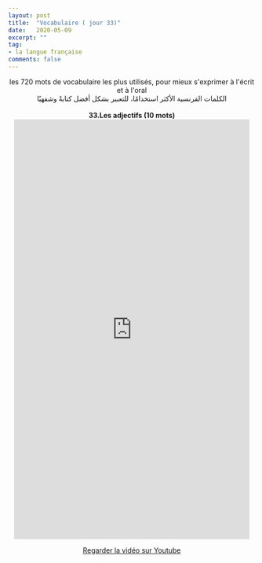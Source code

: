 ```yaml
---
layout: post
title:  "Vocabulaire ( jour 33)"
date:   2020-05-09
excerpt: ""
tag:
- la langue française
comments: false
---
```

 <center>     les 720 mots de vocabulaire les plus utilisés, pour mieux s'exprimer à l'écrit et à l'oral <br> الكلمات الفرنسية الأكثر استخدامًا، للتعبير بشكل أفضل كتابةً وشفهيًا <br><br>     <strong> 33.Les adjectifs (10 mots)</strong>     <br> <iframe width="480" height="853" src="https://www.youtube.com/embed/IFS2XyU4j3U" title="youtube video player" frameborder="0" allow="accelerometer, autoplay, clipboard-write, encrypted-media, gyroscope, picture-in-picture, web-share" allowfullscreen></iframe>     <br> <p markdown="0"><a href="https://youtube.com/shorts/IFS2XyU4j3U" class="btn btn-danger" target="_blank">Regarder la vidéo sur Youtube</a></p> </center>
